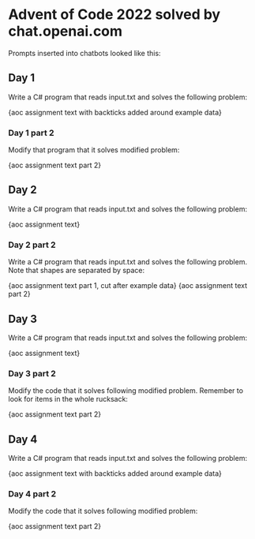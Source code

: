 # Advent of Code 2022 solved by chat.openai.com

Prompts inserted into chatbots looked like this:

## Day 1

Write a C# program that reads input.txt and solves the following problem:

{aoc assignment text with backticks added around example data}

### Day 1 part 2

Modify that program that it solves modified problem:

{aoc assignment text part 2}

## Day 2

Write a C# program that reads input.txt and solves the following problem:

{aoc assignment text}

### Day 2 part 2

Write a C# program that reads input.txt and solves the following problem. Note that shapes are separated by space:

{aoc assignment text part 1, cut after example data}
{aoc assignment text part 2}

## Day 3

Write a C# program that reads input.txt and solves the following problem:

{aoc assignment text}

### Day 3 part 2

Modify the code that it solves following modified problem. Remember to look for items in the whole rucksack:

{aoc assignment text part 2}

## Day 4

Write a C# program that reads input.txt and solves the following problem:

{aoc assignment text with backticks added around example data}

### Day 4 part 2

Modify the code that it solves following modified problem:

{aoc assignment text part 2}

